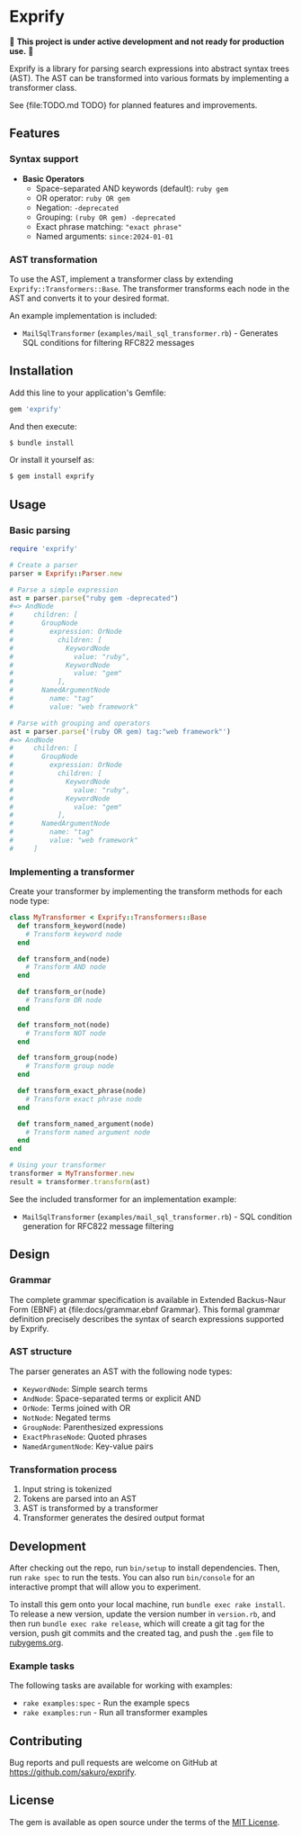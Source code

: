 # Exprify

:construction: **This project is under active development and not ready for production use.** :construction:

Exprify is a library for parsing search expressions into abstract syntax trees (AST). The AST can be transformed into various formats by implementing a transformer class.

See {file:TODO.md TODO} for planned features and improvements.

## Features

### Syntax support

- **Basic Operators**
  - Space-separated AND keywords (default): `ruby gem`
  - OR operator: `ruby OR gem`
  - Negation: `-deprecated`
  - Grouping: `(ruby OR gem) -deprecated`
  - Exact phrase matching: `"exact phrase"`
  - Named arguments: `since:2024-01-01`

### AST transformation

To use the AST, implement a transformer class by extending `Exprify::Transformers::Base`. The transformer transforms each node in the AST and converts it to your desired format.

An example implementation is included:

- `MailSqlTransformer` (`examples/mail_sql_transformer.rb`) - Generates SQL conditions for filtering RFC822 messages

## Installation

Add this line to your application's Gemfile:

```ruby
gem 'exprify'
```

And then execute:

```bash
$ bundle install
```

Or install it yourself as:

```bash
$ gem install exprify
```

## Usage

### Basic parsing

```ruby
require 'exprify'

# Create a parser
parser = Exprify::Parser.new

# Parse a simple expression
ast = parser.parse("ruby gem -deprecated")
#=> AndNode
#     children: [
#       GroupNode
#         expression: OrNode
#           children: [
#             KeywordNode
#               value: "ruby",
#             KeywordNode
#               value: "gem"
#           ],
#       NamedArgumentNode
#         name: "tag"
#         value: "web framework"

# Parse with grouping and operators
ast = parser.parse('(ruby OR gem) tag:"web framework"')
#=> AndNode
#     children: [
#       GroupNode
#         expression: OrNode
#           children: [
#             KeywordNode
#               value: "ruby",
#             KeywordNode
#               value: "gem"
#           ],
#       NamedArgumentNode
#         name: "tag"
#         value: "web framework"
#     ]
```

### Implementing a transformer

Create your transformer by implementing the transform methods for each node type:

```ruby
class MyTransformer < Exprify::Transformers::Base
  def transform_keyword(node)
    # Transform keyword node
  end

  def transform_and(node)
    # Transform AND node
  end

  def transform_or(node)
    # Transform OR node
  end

  def transform_not(node)
    # Transform NOT node
  end

  def transform_group(node)
    # Transform group node
  end

  def transform_exact_phrase(node)
    # Transform exact phrase node
  end

  def transform_named_argument(node)
    # Transform named argument node
  end
end

# Using your transformer
transformer = MyTransformer.new
result = transformer.transform(ast)
```

See the included transformer for an implementation example:
- `MailSqlTransformer` (`examples/mail_sql_transformer.rb`) - SQL condition generation for RFC822 message filtering

## Design

### Grammar

The complete grammar specification is available in Extended Backus-Naur Form (EBNF) at {file:docs/grammar.ebnf Grammar}. This formal grammar definition precisely describes the syntax of search expressions supported by Exprify.

### AST structure

The parser generates an AST with the following node types:

- `KeywordNode`: Simple search terms
- `AndNode`: Space-separated terms or explicit AND
- `OrNode`: Terms joined with OR
- `NotNode`: Negated terms
- `GroupNode`: Parenthesized expressions
- `ExactPhraseNode`: Quoted phrases
- `NamedArgumentNode`: Key-value pairs

### Transformation process

1. Input string is tokenized
2. Tokens are parsed into an AST
3. AST is transformed by a transformer
4. Transformer generates the desired output format

## Development

After checking out the repo, run `bin/setup` to install dependencies. Then, run `rake spec` to run the tests. You can also run `bin/console` for an interactive prompt that will allow you to experiment.

To install this gem onto your local machine, run `bundle exec rake install`. To release a new version, update the version number in `version.rb`, and then run `bundle exec rake release`, which will create a git tag for the version, push git commits and the created tag, and push the `.gem` file to [rubygems.org](https://rubygems.org).

### Example tasks

The following tasks are available for working with examples:

- `rake examples:spec` - Run the example specs
- `rake examples:run` - Run all transformer examples

## Contributing

Bug reports and pull requests are welcome on GitHub at https://github.com/sakuro/exprify.

## License

The gem is available as open source under the terms of the [MIT License](https://opensource.org/licenses/MIT).
